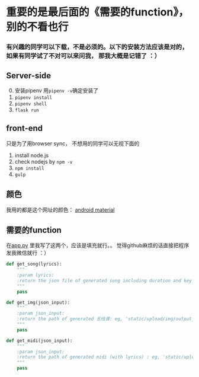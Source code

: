 # 重要的是最后面的《需要的function》，别的不看也行
### 有兴趣的同学可以下载，不是必须的。以下的安装方法应该是对的，如果有同学试了不对可以来问我， 那我大概是记错了 ：）

## Server-side
0. 安装pipenv 用`pipenv -v`确定安装了
1. `pipenv install`
2. `pipenv shell`
3. `flask run`

## front-end
只是为了用browser sync， 不想用的同学可以无视下面的
1. install node.js
2. check nodejs by `npm -v`
3. `npm install`
4. `gulp`

## 颜色
我用的都是这个网址的颜色：
[android material](https://material.io/design/color/#tools-for-picking-colors)

## 需要的function
在[app.py](app.py) 里我写了这两个，应该是填充就行。。
觉得github麻烦的话直接把程序发我微信就行 ：）
```python
def get_song(lyrics):
    """
    :param lyrics:
    :return the json file of generated song including duration and key and lyrics:
    """
    pass

def get_img(json_input):
    """
    :param json_input:
    :return the path of generated 五线谱: eg, 'static/upload/img/output_img1.jpg':
    """
    pass

def get_midi(json_input):
    """
    :param json_input:
    :return the path of generated midi (with lyrics) : eg, 'static/upload/img/output_song1.mid':
    """
    pass
```